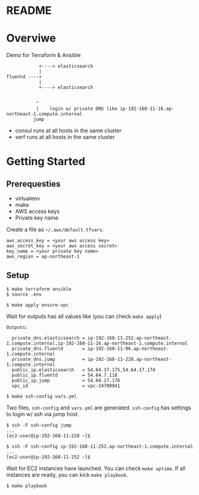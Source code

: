 # README

# Overviwe

Demo for Terraform & Ansible

```
            +----> elasticsearch
            |
fluentd ----+
            |
            +----> elasticsearch


           ^
           |    login w/ private DNS like ip-192-168-11-16.ap-northeast-1.compute.internal
          jump
```

- consul runs at all hosts in the same cluster
- serf runs at all hosts in the same cluster


# Getting Started
## Prerequesties
- virtualenv
- make
- AWS access keys
- Private key name

Create a file as `~/.aws/default.tfvars`.

```
aws_access_key = <your aws access key>
aws_secret_key = <your aws access secret>
key_name = <your private key name>
aws_region = ap-northeast-1
```

## Setup

```
$ make terraform ansible
$ source .env
```

```
$ make apply ensure-vpc
```

Wait for outputs has all values like (you can check `make apply`)

```
Outputs:

  private_dns.elasticsearch = ip-192-168-11-252.ap-northeast-1.compute.internal,ip-192-168-11-16.ap-northeast-1.compute.internal
  private_dns.fluentd       = ip-192-168-11-96.ap-northeast-1.compute.internal
  private_dns.jump          = ip-192-168-11-228.ap-northeast-1.compute.internal
  public_ip.elasticsearch   = 54.64.17.175,54.64.17.174
  public_ip.fluentd         = 54.64.7.118
  public_ip.jump            = 54.64.17.176
  vpc_id                    = vpc-24709941
```

```
$ make ssh-config vars.yml
```

Two files, `ssh-config` and `vars.yml` are generated. `ssh-config` has settings to login w/ ssh via jump host.

```
$ ssh -F ssh-config jump
...
[ec2-user@ip-192-168-11-228 ~]$
```

```
$ ssh -F ssh-config ip-192-168-11-252.ap-northeast-1.compute.internal
...
[ec2-user@ip-192-168-11-252 ~]$
```

Wait for EC2 instances have launched. You can check `make uptime`.
If all instances are ready, you can kick `make playbook`.

```
$ make playbook
```

